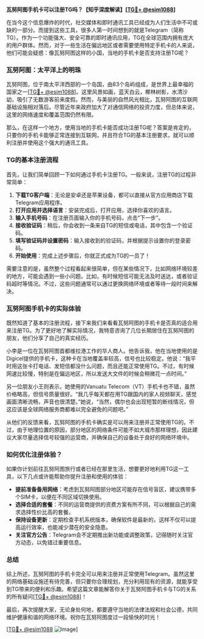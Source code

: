 **瓦努阿图手机卡可以注册TG吗？【知乎深度解读】[[TG💪+ @esim1088](https://t.me/s/esim1088)]**

在当今这个信息爆炸的时代，社交媒体和即时通讯工具已经成为人们生活中不可或缺的一部分。而提到这些工具，很多人第一时间想到的就是Telegram（简称TG）。作为一个功能强大、安全可靠的即时通讯应用，TG在全球范围内拥有庞大的用户群体。然而，对于一些生活在偏远地区或者需要使用特定手机卡的人来说，他们可能会疑惑：像瓦努阿图这样的小国，当地的手机卡是否支持注册TG呢？

### 瓦努阿图：太平洋上的明珠

瓦努阿图，位于南太平洋西部的一个岛国，由83个岛屿组成，是世界上最幸福的国家之一[[TG💪+ @esim1088](https://t.me/s/esim1088)]。这里风景如画，蓝天白云，椰林树影，水清沙幼，吸引了无数游客前来度假。然而，与美丽的自然风光相比，瓦努阿图的互联网基础设施相对落后。尽管近年来政府加大了对通信网络的投资力度，但总体来说，这里的网络速度和覆盖范围仍然有限。

那么，在这样一个地方，使用当地的手机卡能否成功注册TG呢？答案是肯定的，只要你的手机卡能够正常连接到互联网，并且符合TG的基本注册要求，就可以顺利注册并使用这个强大的通讯工具。

### TG的基本注册流程

首先，让我们简单回顾一下如何通过手机卡注册TG。一般来说，注册TG的过程非常简单：

1. **下载TG客户端**：无论是安卓还是苹果设备，都可以直接从官方应用商店下载Telegram应用程序。
2. **打开应用并选择语言**：安装完成后，打开应用，选择你喜欢的语言。
3. **输入手机号码**：在注册页面输入你的手机号码，点击“下一步”。
4. **接收验证码**：稍后，你会收到一条来自TG的短信或电话，其中包含一个验证码。
5. **填写验证码并设置密码**：输入接收到的验证码，并根据提示设置你的登录密码。
6. **开始使用**：完成上述步骤后，你就正式成为TG的一员了！

需要注意的是，虽然整个过程看起来很简单，但在某些情况下，比如网络环境较差的地方，可能会遇到一些小问题。比如，有时候短信可能无法及时送达，或者验证码超时等情况。不过，这些问题通常可以通过更换网络环境或者等待一段时间来解决。

### 瓦努阿图手机卡的实际体验

既然知道了基本的注册流程，接下来我们来看看瓦努阿图的手机卡是否真的适合用来注册TG。为了更好地了解实际情况，我特意咨询了几位长期居住在瓦努阿图的朋友，他们分享了自己的真实经历。

小李是一位在瓦努阿图首都维拉港工作的华人商人。他告诉我，他在当地使用的是Digicel提供的手机卡，这种卡在当地覆盖率较高，信号也比较稳定。他说：“我平时用这张卡打电话、发短信都没什么问题，而且还能正常使用TG。不过，有时候网速比较慢，特别是在偏远地区，所以发送大文件的时候会稍微花一点时间。”

另一位朋友小王则表示，她使用的Vanuatu Telecom（VT）手机卡也不错，虽然价格略高，但信号质量很好。“我几乎每天都在用TG跟国内的家人视频聊天，感觉画面清晰流畅，声音也很清楚。”她说，“当然，偶尔也会出现短暂的断线情况，但这应该是全球网络服务商都难以完全避免的问题吧。”

从他们的反馈来看，瓦努阿图的手机卡确实是可以用来注册并正常使用TG的。不过，由于地理位置的原因，部分地区的网络条件可能不如大城市那样理想，因此建议大家尽量选择信号较强的运营商，并确保自己的设备处于良好的网络环境中。

### 如何优化注册体验？

如果你计划前往瓦努阿图旅行或者已经在那里生活，想要更好地利用TG这一工具，以下几点或许能帮助你提升注册和使用的体验：

- **提前准备备用网络**：考虑到瓦努阿图部分地区可能存在信号盲区，建议携带多个SIM卡，以便在不同区域切换使用。
- **选择合适的套餐**：不同的运营商提供的资费方案有所不同，可以根据自己的需求选择性价比高的套餐。
- **保持设备更新**：定期检查手机系统版本，确保软件是最新的，这样不仅可以提高运行效率，也能减少潜在的安全隐患。
- **关注官方公告**：Telegram会不定期推出新功能或调整政策，记得随时关注官方动态，以免错过重要信息。

### 总结

综上所述，瓦努阿图的手机卡完全可以用来注册并正常使用Telegram。虽然这里的网络基础设施还有待完善，但只要你合理规划，充分利用现有的资源，就能享受到TG带来的便利和乐趣。希望这篇文章能解答你关于瓦努阿图手机卡与TG的关系的所有疑问[[TG💪+ @esim1088](https://t.me/s/esim1088)]！

最后，再次提醒大家，无论身处何地，都要遵守当地的法律法规和社会公德，共同维护健康和谐的网络环境。祝你在瓦努阿图度过一段愉快的时光！

[[TG💪+ @esim1088](https://t.me/s/esim1088) ![Image](https://i.postimg.cc/4NQfJmqS/Snipaste-2025-05-13-00-14-12.png)]